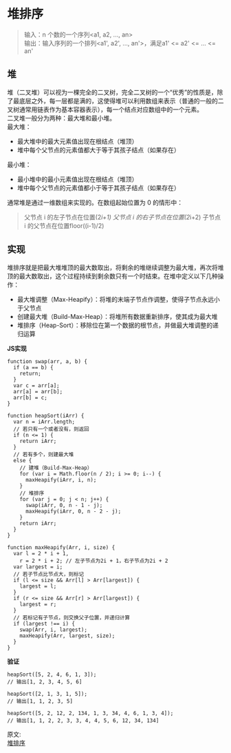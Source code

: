 # 堆排序
> 输入：n 个数的一个序列<a1, a2, ..., an>  
输出：输入序列的一个排列<a1', a2', ..., an'>，满足a1' <= a2' <= ... <= an'

## 堆
堆（二叉堆）可以视为一棵完全的二叉树，完全二叉树的一个“优秀”的性质是，除了最底层之外，每一层都是满的，这使得堆可以利用数组来表示（普通的一般的二叉树通常用链表作为基本容器表示），每一个结点对应数组中的一个元素。  
二叉堆一般分为两种：最大堆和最小堆。  
最大堆：  
- 最大堆中的最大元素值出现在根结点（堆顶）
- 堆中每个父节点的元素值都大于等于其孩子结点（如果存在）

最小堆：
- 最小堆中的最小元素值出现在根结点（堆顶）
- 堆中每个父节点的元素值都小于等于其孩子结点（如果存在）

通常堆是通过一维数组来实现的。在数组起始位置为 0 的情形中：
> 父节点 i 的左子节点在位置(2*i+1) 父节点 i 的右子节点在位置(2*i+2) 子节点 i 的父节点在位置floor((i-1)/2)

## 实现
堆排序就是把最大堆堆顶的最大数取出，将剩余的堆继续调整为最大堆，再次将堆顶的最大数取出，这个过程持续到剩余数只有一个时结束。在堆中定义以下几种操作：
- 最大堆调整（Max-Heapify）：将堆的末端子节点作调整，使得子节点永远小于父节点
- 创建最大堆（Build-Max-Heap）：将堆所有数据重新排序，使其成为最大堆
- 堆排序（Heap-Sort）：移除位在第一个数据的根节点，并做最大堆调整的递归运算

**JS实现**  
```
function swap(arr, a, b) {
  if (a == b) {
    return;
  }
  var c = arr[a];
  arr[a] = arr[b];
  arr[b] = c;
}

function heapSort(iArr) {
  var n = iArr.length;
  // 若只有一个或者没有，则返回
  if (n <= 1) {
    return iArr;
  }
  // 若有多个，则建最大堆
  else {
    // 建堆（Build-Max-Heap）
    for (var i = Math.floor(n / 2); i >= 0; i--) {
      maxHeapify(iArr, i, n);
    }
    // 堆排序
    for (var j = 0; j < n; j++) {
      swap(iArr, 0, n - 1 - j);
      maxHeapify(iArr, 0, n - 2 - j);
    }
    return iArr;
  }
}

function maxHeapify(Arr, i, size) {
  var l = 2 * i + 1,
    r = 2 * i + 2; // 左子节点为2i + 1，右子节点为2i + 2
  var largest = i;
  // 若子节点比节点大，则标记
  if (l <= size && Arr[l] > Arr[largest]) {
    largest = l;
  }
  if (r <= size && Arr[r] > Arr[largest]) {
    largest = r;
  }
  // 若标记有子节点，则交换父子位置，并递归计算
  if (largest !== i) {
    swap(Arr, i, largest);
    maxHeapify(Arr, largest, size);
  }
}
```
**验证** 
```
heapSort([5, 2, 4, 6, 1, 3]);
// 输出[1, 2, 3, 4, 5, 6]

heapSort([2, 1, 3, 1, 5]);
// 输出[1, 1, 2, 3, 5]

heapSort([5, 2, 12, 2, 134, 1, 3, 34, 4, 6, 1, 3, 4]);
// 输出[1, 1, 2, 2, 3, 3, 4, 4, 5, 6, 12, 34, 134]
```

原文:  
[堆排序](https://godbasin.github.io/front-end-playground/front-end-addon/)